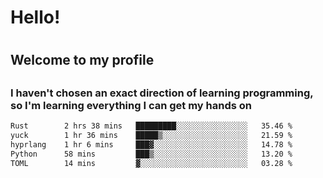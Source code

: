 
<h1>Hello!<h1>
<h2>Welcome to my profile<h2>
<h3>I haven't chosen an exact direction of learning programming, so I'm learning everything I can get my hands on</h3>

<!--START_SECTION:waka-->

```txt
Rust        2 hrs 38 mins   █████████░░░░░░░░░░░░░░░░   35.46 %
yuck        1 hr 36 mins    █████▒░░░░░░░░░░░░░░░░░░░   21.59 %
hyprlang    1 hr 6 mins     ███▓░░░░░░░░░░░░░░░░░░░░░   14.78 %
Python      58 mins         ███▒░░░░░░░░░░░░░░░░░░░░░   13.20 %
TOML        14 mins         ▓░░░░░░░░░░░░░░░░░░░░░░░░   03.28 %
```

<!--END_SECTION:waka-->
